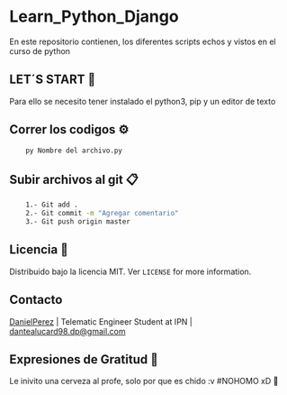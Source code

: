 # Learn_Python_Django
En este repositorio contienen, los diferentes scripts echos y vistos en el curso de python

## LET´S START 🚀
Para ello se necesito tener instalado el python3, pip y un editor de texto

## Correr los codigos ⚙️
```sh
	py Nombre del archivo.py
```

## Subir archivos al git 📋
```sh
	1.- Git add .
	2.- Git commit -m "Agregar comentario"
	3.- Git push origin master
```

## Licencia 📄
Distribuido bajo la licencia MIT. Ver ``LICENSE`` for more information.

## Contacto
[DanielPerez](https://www.facebook.com/arturodaniel.perezperez) | Telematic Engineer Student at IPN | dantealucard98.dp@gmail.com


## Expresiones de Gratitud 🎁
Le inivito una cerveza al profe, solo por que es chido :v #NOHOMO xD 🍺
